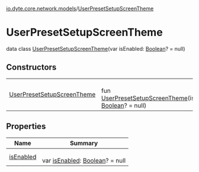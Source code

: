 [io.dyte.core.network.models](../index.md)/[UserPresetSetupScreenTheme](index.md)

# UserPresetSetupScreenTheme


data class [UserPresetSetupScreenTheme](index.md)(var isEnabled: [Boolean](https://kotlinlang.org/api/latest/jvm/stdlib/kotlin/-boolean/index.html)? = null)

## Constructors

| | |
|---|---|
| [UserPresetSetupScreenTheme](-user-preset-setup-screen-theme.md) | <br/>fun [UserPresetSetupScreenTheme](-user-preset-setup-screen-theme.md)(isEnabled: [Boolean](https://kotlinlang.org/api/latest/jvm/stdlib/kotlin/-boolean/index.html)? = null) |

## Properties

| Name | Summary |
|---|---|
| [isEnabled](is-enabled.md) | <br/>var [isEnabled](is-enabled.md): [Boolean](https://kotlinlang.org/api/latest/jvm/stdlib/kotlin/-boolean/index.html)? = null |

